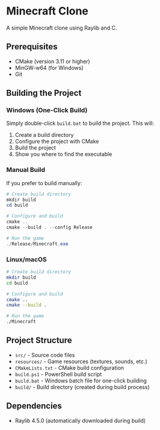 # Minecraft Clone

A simple Minecraft clone using Raylib and C.

## Prerequisites

- CMake (version 3.11 or higher)
- MinGW-w64 (for Windows)
- Git

## Building the Project

### Windows (One-Click Build)

Simply double-click `build.bat` to build the project. This will:
1. Create a build directory
2. Configure the project with CMake
3. Build the project
4. Show you where to find the executable

### Manual Build

If you prefer to build manually:

```powershell
# Create build directory
mkdir build
cd build

# Configure and build
cmake ..
cmake --build . --config Release

# Run the game
./Release/Minecraft.exe
```

### Linux/macOS

```bash
# Create build directory
mkdir build
cd build

# Configure and build
cmake ..
cmake --build .

# Run the game
./Minecraft
```

## Project Structure

- `src/` - Source code files
- `resources/` - Game resources (textures, sounds, etc.)
- `CMakeLists.txt` - CMake build configuration
- `build.ps1` - PowerShell build script
- `build.bat` - Windows batch file for one-click building
- `build/` - Build directory (created during build process)

## Dependencies

- Raylib 4.5.0 (automatically downloaded during build) 